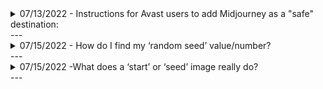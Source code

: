 <details>
<summary>07/13/2022 - Instructions for Avast users to add Midjourney as a "safe" destination:</summary>
<br>
Open Avast > go to Menu > Settings > General > Exceptions > [Add Exception] button > enter "www.midjourney.com"
</details>
---
<details>
<summary>07/15/2022 - How do I find my ‘random seed’ value/number?</summary>
<br>
There are two ways to find the seed number. 
<br>

**[1]** If you are working with a current composition and it's on the screen in front of you, you can react to it with an envelope and wait. A moment later the bot will send you a display that includes the seed.

**[2]** If you are trying to find the seed from a prior creation, you will need to copy the ``job ID`` from the website details ``[...]`` menu, then use the ``/show`` command with that ID, and then react to that display with the envelope.
</details>
---
<details>
<summary>07/15/2022 -What does a ‘start’ or ‘seed’ image really do? </summary>
<br>

When you provide a start image (URL) to MJ, it runs its AI *image recognition process* against the image, and produces a language prompt (just like ours), which it then prepends to whatever language prompt YOU give it. 


MJ then uses the default weight, or the weight you provided with ``---iw``, to process both its MJ-created language prompt AND your human-created language prompt *together*. 


This translation of image-to-language-prompt is why feeding MJ seed images behaves nothing like a Photoshop filter: MJ picks up the subject matter and concepts, i.e. nouns - verbs - adjectives - anything that might surface as a word in a language prompt.
</details>
---